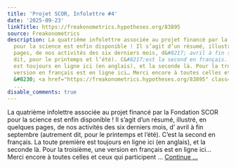 ```yaml
---
title: 'Projet SCOR, Infolettre #4'
date: '2025-09-23'
linkTitle: https://freakonometrics.hypotheses.org/83895
source: Freakonometrics
description: La quatrième infolettre associée au projet financé par la Fondation SCOR
  pour la science est enfin disponible ! Il s’agit d’un résumé, illustré, en quelques
  pages, de nos activités des six derniers mois, d&#8217; avril à fin septembre (autrement
  dit, pour le printemps et l’été). C&#8217;est la second en français. La toute première
  est toujours en ligne ici (en anglais), et la seconde là. Pour la troisième, une
  version en français est en ligne ici… Merci encore à toutes celles et ceux qui participent
  &#8230; <a href="https://freakonometrics.hypotheses.org/83895" class="more-link">Continue
  ...
disable_comments: true
---
```

La quatrième infolettre associée au projet financé par la Fondation SCOR pour la science est enfin disponible ! Il s’agit d’un résumé, illustré, en quelques pages, de nos activités des six derniers mois, d&#8217; avril à fin septembre (autrement dit, pour le printemps et l’été). C&#8217;est la second en français. La toute première est toujours en ligne ici (en anglais), et la seconde là. Pour la troisième, une version en français est en ligne ici… Merci encore à toutes celles et ceux qui participent &#8230; <a href="https://freakonometrics.hypotheses.org/83895" class="more-link">Continue ...